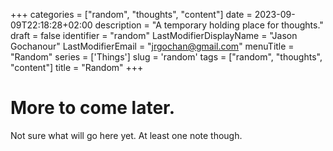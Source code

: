 +++
categories = ["random", "thoughts", "content"]
date = 2023-09-09T22:18:28+02:00
description = "A temporary holding place for thoughts."
draft = false
identifier = "random"
LastModifierDisplayName = "Jason Gochanour"
LastModifierEmail = "jrgochan@gmail.com"
menuTitle = "Random"
series = ['Things']
slug = 'random'
tags = ["random", "thoughts", "content"]
title = "Random"
+++

# More to come later.

Not sure what will go here yet. At least one note though.